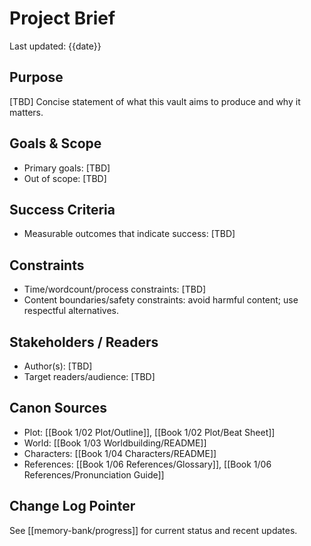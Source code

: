# Project Brief

Last updated: {{date}}

## Purpose
[TBD] Concise statement of what this vault aims to produce and why it matters.

## Goals & Scope
- Primary goals: [TBD]
- Out of scope: [TBD]

## Success Criteria
- Measurable outcomes that indicate success: [TBD]

## Constraints
- Time/wordcount/process constraints: [TBD]
- Content boundaries/safety constraints: avoid harmful content; use respectful alternatives.

## Stakeholders / Readers
- Author(s): [TBD]
- Target readers/audience: [TBD]

## Canon Sources
- Plot: [[Book 1/02 Plot/Outline]], [[Book 1/02 Plot/Beat Sheet]]
- World: [[Book 1/03 Worldbuilding/README]]
- Characters: [[Book 1/04 Characters/README]]
- References: [[Book 1/06 References/Glossary]], [[Book 1/06 References/Pronunciation Guide]]

## Change Log Pointer
See [[memory-bank/progress]] for current status and recent updates.
